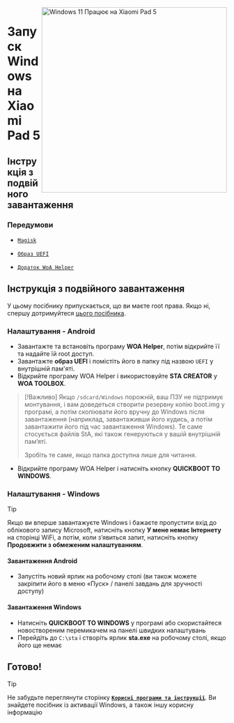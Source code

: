 <img align="right" src="https://raw.githubusercontent.com/erdilS/Port-Windows-11-Xiaomi-Pad-5/main/nabu.png" width="425" alt="Windows 11 Працює на Xiaomi Pad 5">

# Запуск Windows на Xiaomi Pad 5

## Інструкція з подвійного завантаження

### Передумови
- [```Magisk```](https://github.com/topjohnwu/Magisk/releases/latest)

- [```Образ UEFI```](https://github.com/erdilS/Port-Windows-11-Xiaomi-Pad-5/releases/tag/UEFI)

- [```Додаток WoA Helper```](https://github.com/n00b69/woa-helper/releases/tag/APK)

## Інструкція з подвійного завантаження
У цьому посібнику припускається, що ви маєте root права. Якщо ні, спершу дотримуйтеся [цього посібника](2-rootguide-uk.md).

### Налаштування - Android
- Завантажте та встановіть програму **WOA Helper**, потім відкрийте її та надайте їй root доступ.
- Завантажте **образ UEFI** і помістіть його в папку під назвою `UEFI` у внутрішній пам'яті.
- Відкрийте програму WOA Helper і використовуйте **STA CREATOR** у **WOA TOOLBOX**.
> [!Важливо]
> Якщо `/sdcard/Windows` порожній, ваш ПЗУ не підтримує монтування, і вам доведеться створити резервну копію boot.img у програмі, а потім скопіювати його вручну до Windows після завантаження (наприклад, завантаживши його кудись, а потім завантажити його під час завантаження Windows). Те саме стосується файлів StA, які також генеруються у вашій внутрішній пам’яті.
>
> Зробіть те саме, якщо папка доступна лише для читання.
- Відкрийте програму WOA Helper і натисніть кнопку **QUICKBOOT TO WINDOWS**.

### Налаштування - Windows
> [!Tip]
> Якщо ви вперше завантажуєте Windows і бажаєте пропустити вхід до облікового запису Microsoft, натисніть кнопку **У мене немає Інтернету** на сторінці WiFi, а потім, коли з’явиться запит, натисніть кнопку **Продовжити з обмеженим налаштуванням**.

#### Завантаження Android
- Запустіть новий ярлик на робочому столі (ви також можете закріпити його в меню «Пуск» / панелі завдань для зручності доступу)

#### Завантаження Windows
- Натисніть **QUICKBOOT TO WINDOWS** у програмі або скористайтеся новоствореним перемикачем на панелі швидких налаштувань
- Перейдіть до `C:\sta` і створіть ярлик **sta.exe** на робочому столі, якщо його ще немає

## Готово!

> [!Tip]
> Не забудьте переглянути сторінку [**```Корисні програми та інструкції```**](Additional-materials-uk.md). Ви знайдете посібник із активації Windows, а також іншу корисну інформацію
